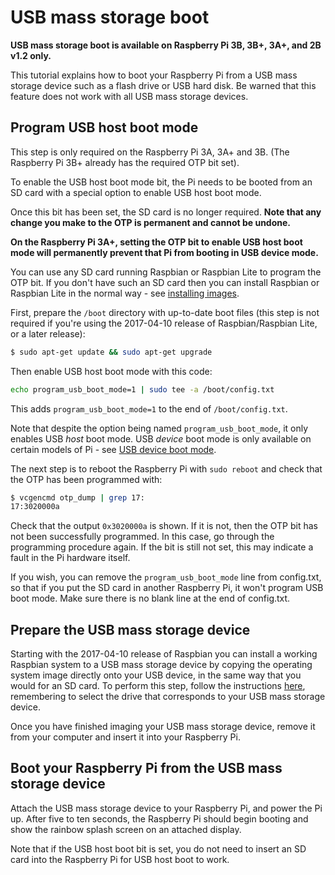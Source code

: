 # USB mass storage boot

**USB mass storage boot is available on Raspberry Pi 3B, 3B+, 3A+, and 2B v1.2 only.**

This tutorial explains how to boot your Raspberry Pi from a USB mass storage device such as a flash drive or USB hard disk. Be warned that this feature does not work with all USB mass storage devices.

## Program USB host boot mode

This step is only required on the Raspberry Pi 3A, 3A+ and 3B. (The Raspberry Pi 3B+ already has the required OTP bit set).

To enable the USB host boot mode bit, the Pi needs to be booted from an SD card with a special option to enable USB host boot mode. 

Once this bit has been set, the SD card is no longer required. **Note that any change you make to the OTP is permanent and cannot be undone.**

**On the Raspberry Pi 3A+, setting the OTP bit to enable USB host boot mode will permanently prevent that Pi from booting in USB device mode.**

You can use any SD card running Raspbian or Raspbian Lite to program the OTP bit. If you don't have such an SD card then you can install Raspbian or Raspbian Lite in the normal way - see [installing images](../../../installation/installing-images/README.md).

First, prepare the `/boot` directory with up-to-date boot files (this step is not required if you're using the 2017-04-10 release of Raspbian/Raspbian Lite, or a later release):

```bash
$ sudo apt-get update && sudo apt-get upgrade
```

Then enable USB host boot mode with this code:

```bash
echo program_usb_boot_mode=1 | sudo tee -a /boot/config.txt
```

This adds `program_usb_boot_mode=1` to the end of `/boot/config.txt`.

Note that despite the option being named `program_usb_boot_mode`, it only enables USB *host* boot mode. USB *device* boot mode is only available on certain models of Pi - see [USB device boot mode](device.md).

The next step is to reboot the Raspberry Pi with `sudo reboot` and check that the OTP has been programmed with:

```bash
$ vcgencmd otp_dump | grep 17:
17:3020000a
```

Check that the output `0x3020000a` is shown. If it is not, then the OTP bit has not been successfully programmed. In this case, go through the programming procedure again. If the bit is still not set, this may indicate a fault in the Pi hardware itself.

If you wish, you can remove the `program_usb_boot_mode` line from config.txt, so that if you put the SD card in another Raspberry Pi, it won't program USB boot mode. Make sure there is no blank line at the end of config.txt.

## Prepare the USB mass storage device

Starting with the 2017-04-10 release of Raspbian you can install a working Raspbian system to a USB mass storage device by copying the operating system image directly onto your USB device, in the same way that you would for an SD card. To perform this step, follow the instructions [here](../../../installation/installing-images/README.md), remembering to select the drive that corresponds to your USB mass storage device.

Once you have finished imaging your USB mass storage device, remove it from your computer and insert it into your Raspberry Pi.

## Boot your Raspberry Pi from the USB mass storage device

Attach the USB mass storage device to your Raspberry Pi, and power the Pi up. After five to ten seconds, the Raspberry Pi should begin booting and show the rainbow splash screen on an attached display.

Note that if the USB host boot bit is set, you do not need to insert an SD card into the Raspberry Pi for USB host boot to work.
